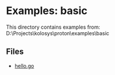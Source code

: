 # Examples: basic

This directory contains examples from: D:\Projects\kolosys\proton\examples\basic

## Files

- [hello.go](hello.md)
